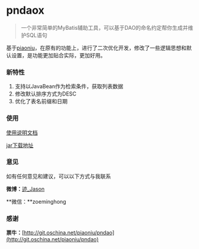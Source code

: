 
pndaox
====
> 一个非常简单的MyBatis辅助工具，可以基于DAO的命名约定帮你生成并维护SQL语句

基于[piaoniu](http://git.oschina.net/piaoniu/pndao)，在原有的功能上，进行了二次优化开发，修改了一些逻辑思想和默认设置，是功能更加贴合实际，更加好用。

### 新特性

1. 支持以JavaBean作为检索条件，获取列表数据
2. 修改默认排序方式为DESC
3. 优化了表名前缀和日期

### 使用

[使用说明文档](https://github.com/zoeminghong/pndaox/blob/master/GUIDE.md)

[jar下载地址](https://github.com/zoeminghong/pndaox/tree/master/jar)

### 意见

如有任何意见和建议，可以以下方式与我联系

**微博：**[迹_Jason](http://weibo.com/jasongoo123)

**微信：**zoeminghong

### 感谢

**票牛：**[http://git.oschina.net/piaoniu/pndao](http://git.oschina.net/piaoniu/pndao)